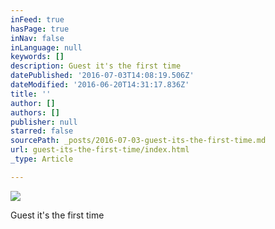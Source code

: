 ```yaml
---
inFeed: true
hasPage: true
inNav: false
inLanguage: null
keywords: []
description: Guest it's the first time
datePublished: '2016-07-03T14:08:19.506Z'
dateModified: '2016-06-20T14:31:17.836Z'
title: ''
author: []
authors: []
publisher: null
starred: false
sourcePath: _posts/2016-07-03-guest-its-the-first-time.md
url: guest-its-the-first-time/index.html
_type: Article

---
```

![](https://the-grid-user-content.s3-us-west-2.amazonaws.com/0b566d09-c3a9-46aa-9aa5-51e032e93cee.jpg)

Guest it's the first time